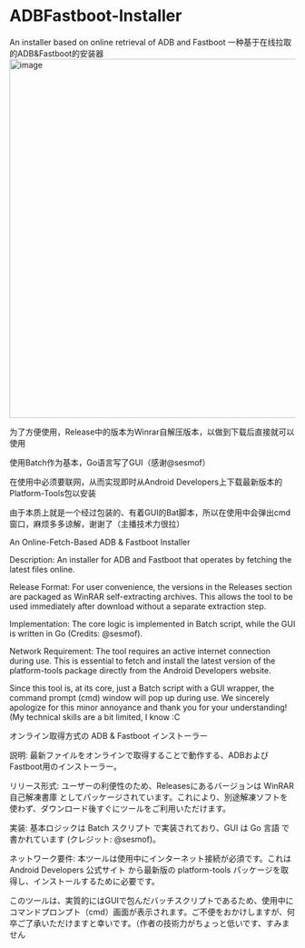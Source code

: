 # ADBFastboot-Installer
An installer based on online retrieval of ADB and Fastboot 
一种基于在线拉取的ADB&amp;Fastboot的安装器
<img width="802" height="632" alt="image" src="https://github.com/user-attachments/assets/f22785f2-4efc-4ec6-a146-92d1e7332782" />

为了方便使用，Release中的版本为Winrar自解压版本，以做到下载后直接就可以使用

使用Batch作为基本，Go语言写了GUI（感谢@sesmof）

在使用中必须要联网，从而实现即时从Android Developers上下载最新版本的Platform-Tools包以安装

由于本质上就是一个经过包装的、有着GUI的Bat脚本，所以在使用中会弹出cmd窗口，麻烦多多谅解，谢谢了（主播技术力很拉）

An Online-Fetch-Based ADB & Fastboot Installer

Description: An installer for ADB and Fastboot that operates by fetching the latest files online.

Release Format: For user convenience, the versions in the Releases section are packaged as WinRAR self-extracting archives. This allows the tool to be used immediately after download without a separate extraction step.

Implementation: The core logic is implemented in Batch script, while the GUI is written in Go (Credits: @sesmof).

Network Requirement: The tool requires an active internet connection during use. This is essential to fetch and install the latest version of the platform-tools package directly from the Android Developers website.

Since this tool is, at its core, just a Batch script with a GUI wrapper, the command prompt (cmd) window will pop up during use. We sincerely apologize for this minor annoyance and thank you for your understanding! (My technical skills are a bit limited, I know :C

オンライン取得方式の ADB & Fastboot インストーラー

説明: 最新ファイルをオンラインで取得することで動作する、ADBおよびFastboot用のインストーラー。

リリース形式: ユーザーの利便性のため、Releasesにあるバージョンは WinRAR 自己解凍書庫 としてパッケージされています。これにより、別途解凍ソフトを使わず、ダウンロード後すぐにツールをご利用いただけます。

実装: 基本ロジックは Batch スクリプト で実装されており、GUI は Go 言語 で書かれています (クレジット: @sesmof)。

ネットワーク要件: 本ツールは使用中にインターネット接続が必須です。これは Android Developers 公式サイト から最新版の platform-tools パッケージを取得し、インストールするために必要です。

このツールは、実質的にはGUIで包んだバッチスクリプトであるため、使用中にコマンドプロンプト（cmd）画面が表示されます。ご不便をおかけしますが、何卒ご了承いただけますと幸いです。（作者の技術力がちょっと低いです、すみません
